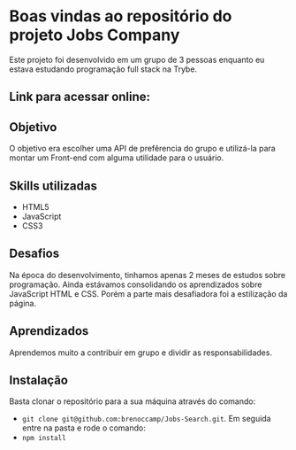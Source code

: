
# Boas vindas ao repositório do projeto Jobs Company

Este projeto foi desenvolvido em um grupo de 3 pessoas enquanto eu estava estudando programação full stack na Trybe.

## Link para acessar online:


## Objetivo
O objetivo era escolher uma API de prefêrencia do grupo e utilizá-la para montar um Front-end com alguma utilidade para o usuário.

## Skills utilizadas
- HTML5
- JavaScript
- CSS3

## Desafios
Na época do desenvolvimento, tinhamos apenas 2 meses de estudos sobre programação.
Ainda estávamos consolidando os aprendizados sobre JavaScript HTML e CSS.
Porém a parte mais desafiadora foi a estilização da página.

## Aprendizados
Aprendemos muito a contribuir em grupo e dividir as responsabilidades.

## Instalação
Basta clonar o repositório para a sua máquina através do comando:
* `git clone git@github.com:brenoccamp/Jobs-Search.git`.
Em seguida entre na pasta e rode o comando:
* `npm install`
